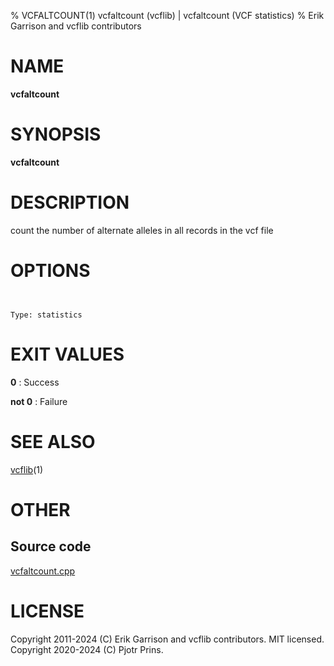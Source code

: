 % VCFALTCOUNT(1) vcfaltcount (vcflib) | vcfaltcount (VCF statistics)
% Erik Garrison and vcflib contributors

# NAME

**vcfaltcount**

# SYNOPSIS

**vcfaltcount** <vcf file>

# DESCRIPTION

count the number of alternate alleles in all records in the vcf file



# OPTIONS

```


Type: statistics

```





# EXIT VALUES

**0**
: Success

**not 0**
: Failure

# SEE ALSO



[vcflib](./vcflib.md)(1)



# OTHER

## Source code

[vcfaltcount.cpp](https://github.com/vcflib/vcflib/blob/master/src/vcfaltcount.cpp)

# LICENSE

Copyright 2011-2024 (C) Erik Garrison and vcflib contributors. MIT licensed.
Copyright 2020-2024 (C) Pjotr Prins.

<!--
  Created with ./scripts/bin2md.rb scripts/bin2md-template.erb
-->
